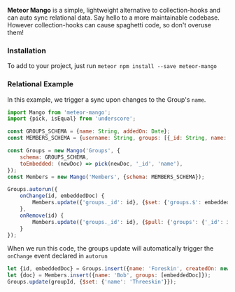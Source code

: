 **Meteor Mango** is a simple, lightweight alternative to collection-hooks and can auto sync relational data. Say hello to a more maintainable codebase. However collection-hooks can cause spaghetti code, so don't overuse them!

### Installation
To add to your project, just run `meteor npm install --save meteor-mango`

### Relational Example

In this example, we trigger a sync upon changes to the Group's `name`.

```javascript
import Mango from 'meteor-mango';
import {pick, isEqual} from 'underscore';

const GROUPS_SCHEMA = {name: String, addedOn: Date};
const MEMBERS_SCHEMA = {username: String, groups: [{_id: String, name: String}]};

const Groups = new Mango('Groups', {
    schema: GROUPS_SCHEMA,
    toEmbedded: (newDoc) => pick(newDoc, '_id', 'name'),
});
const Members = new Mango('Members', {schema: MEMBERS_SCHEMA});

Groups.autorun({
    onChange(id, embeddedDoc) {
        Members.update({'groups._id': id}, {$set: {'groups.$': embeddedDoc}}, {multi:true});
    },
    onRemove(id) {
        Members.update({'groups._id': id}, {$pull: {'groups': {'_id': id}}}, {multi:true});
    }
});
```

When we run this code, the groups update will automatically trigger the `onChange` event declared in `autorun`

```javascript
let {id, embeddedDoc} = Groups.insert({name: 'Foreskin', createdOn: new Date()});
let {doc} = Members.insert({name: 'Bob', groups: [embeddedDoc]});
Groups.update(groupId, {$set: {'name': 'Threeskin'}});
```